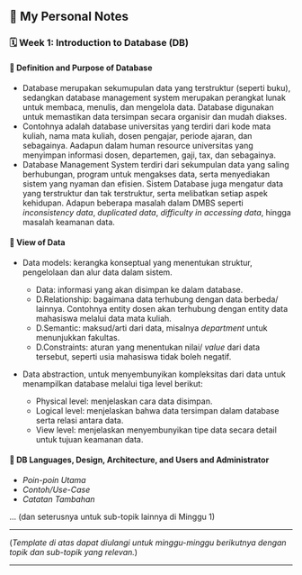 ## 📘 My Personal Notes

### 🗓️ Week 1: Introduction to Database (DB)

#### 📍 Definition and Purpose of Database
- Database merupakan sekumupulan data yang terstruktur (seperti buku), sedangkan database management system merupakan perangkat lunak untuk membaca, menulis, dan mengelola data. Database digunakan untuk memastikan data tersimpan secara organisir dan mudah diakses.
- Contohnya adalah database universitas yang terdiri dari kode mata kuliah, nama mata kuliah, dosen pengajar, periode ajaran, dan sebagainya. Aadapun dalam human resource universitas yang menyimpan informasi dosen, departemen, gaji, tax, dan sebagainya.
- Database Management System terdiri dari sekumpulan data yang saling berhubungan, program untuk mengakses data, serta menyediakan sistem yang nyaman dan efisien. Sistem Database juga mengatur data yang terstruktur dan tak terstruktur, serta melibatkan setiap aspek kehidupan. Adapun beberapa masalah dalam DMBS seperti _inconsistency data_, _duplicated data_, _difficulty in accessing data_, hingga masalah keamanan data.

#### 📍 View of Data
- Data models: kerangka konseptual yang menentukan struktur, pengelolaan dan alur data dalam sistem.
  * Data: informasi yang akan disimpan ke dalam database.
  * D.Relationship: bagaimana data terhubung dengan data berbeda/ lainnya. Contohnya entity dosen akan terhubung dengan entity data mahasiswa melalui data mata kuliah.  
  * D.Semantic: maksud/arti dari data, misalnya _department_ untuk menunjukkan fakultas.
  * D.Constraints: aturan yang menentukan nilai/ _value_ dari data tersebut, seperti usia mahasiswa tidak boleh negatif.
    
- Data abstraction, untuk menyembunyikan kompleksitas dari data untuk menampilkan database melalui tiga level berikut:
    * Physical level: menjelaskan cara data disimpan.
    * Logical level: menjelaskan bahwa data tersimpan dalam database serta relasi antara data.
    * View level: menjelaskan menyembunyikan tipe data secara detail untuk tujuan keamanan data.


#### 📍 DB Languages, Design, Architecture, and Users and Administrator
- _Poin-poin Utama_
- _Contoh/Use-Case_
- _Catatan Tambahan_

... (dan seterusnya untuk sub-topik lainnya di Minggu 1)

---

(_Template di atas dapat diulangi untuk minggu-minggu berikutnya dengan topik dan sub-topik yang relevan._)

---
